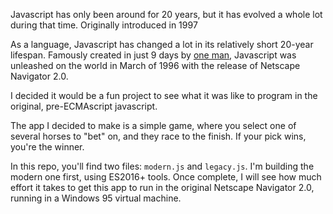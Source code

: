Javascript has only been around for 20 years, but it has evolved a whole lot during that time. Originally introduced in 1997


As a language, Javascript has changed a lot in its relatively short 20-year lifespan. Famously created in just 9 days by [one man](https://en.wikipedia.org/wiki/Brendan_Eich), Javascript was unleashed on the world in March of 1996 with the release of Netscape Navigator 2.0.

I decided it would be a fun project to see what it was like to program in the original, pre-ECMAscript javascript.

The app I decided to make is a simple game, where you select one of several horses to "bet" on, and they race to the finish. If your pick wins, you're the winner.

In this repo, you'll find two files: `modern.js` and `legacy.js`. I'm building the modern one first, using ES2016+ tools. Once complete, I will see how much effort it takes to get this app to run in the original Netscape Navigator 2.0, running in a Windows 95 virtual machine.
